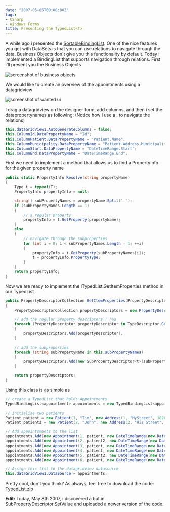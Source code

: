 ```yaml
---
date: "2007-05-05T00:00:00Z"
tags:
- CSharp
- Windows Forms
title: Presenting the TypedList<T>
---
```

A while ago i presented the [SortableBindingList](http://www.timvw.be/presenting-the-sortablebindinglistt/). One of the nice features you get with DataSets is that you can use relations to navigate through the data. Business Objects don't give you this functionality by default. Today i implemented a BindingList that supports navigation through relations. First i'll present you the Business Objects


![screenshot of business objects](http://www.timvw.be/wp-content/images/typedlist-1.gif) 

We would like to create an overview of the appointments using a datagridview

![screenshot of wanted ui](http://www.timvw.be/wp-content/images/typedlist-2.gif)

I drag a datagridview on the designer form, add columns, and then i set the datapropertynames as following: (Notice how i use a . to navigate the relations)

```csharp
this.dataGridView1.AutoGenerateColumns = false;
this.ColumnId.DataPropertyName = "Id";
this.ColumnPatient.DataPropertyName = "Patient.Name";
this.ColumnMunicipality.DataPropertyName = "Patient.Address.Municipality";
this.ColumnStart.DataPropertyName = "DateTimeRange.Start";
this.ColumnEnd.DataPropertyName = "DateTimeRange.End";
```

First we need to implement a method that allows us to find a PropertyInfo for the given property name

```csharp
public static PropertyInfo Resolve(string propertyName)
{
	Type t = typeof(T);
	PropertyInfo propertyInfo = null;

	string[] subPropertyNames = propertyName.Split('.');
	if (subPropertyNames.Length == 1)
	{
		// a regular property
		propertyInfo = t.GetProperty(propertyName);
	}
	else
	{
		// navigate through the subproperties
		for (int i = 0; i < subPropertyNames.Length - 1; ++i) 
		{ 
			propertyInfo = t.GetProperty(subPropertyNames[i]); 
			t = propertyInfo.PropertyType; 
		} 
	} 
	return propertyInfo; 
}
``` 

Now we are ready to implement the ITypedList.GetItemProperties method in our TypedList

```csharp
public PropertyDescriptorCollection GetItemProperties(PropertyDescriptor[] listAccessors)
{
	PropertyDescriptorCollection propertyDescriptors = new PropertyDescriptorCollection(listAccessors);

	// add the regular property descriptors T has
	foreach (PropertyDescriptor propertyDescriptor in TypeDescriptor.GetProperties(typeof(T)))
	{
		propertyDescriptors.Add(propertyDescriptor);
	}

	// add the subproperties
	foreach (string subPropertyName in this.subPropertyNames)
	{
		propertyDescriptors.Add(new SubPropertyDescriptor<t>(subPropertyName));
	}

	return propertyDescriptors;
}
```

Using this class is as simple as

```csharp
// create a TypedList that holds Appointments
TypedBindingList<appointment> appointments = new TypedBindingList<appointment>(new string[] { "Patient.Name", "Patient.Address.Municipality", "DateTimeRange.Start", "DateTimeRange.End" });

// Initialise two patients
Patient patient = new Patient(1, "Tim", new Address(1, "MyStreet", 1820, "Melsbroek"));
Patient patient2 = new Patient(2, "John", new Address(2, "His Street", 3000, "Leuven"));

// Add appointsments to the list
appointments.Add(new Appointment(1, patient, new DateTimeRange(new DateTime(2007, 5, 3, 15, 0, 0), new DateTime(2007, 5, 3, 16, 0, 0))));
appointments.Add(new Appointment(2, patient2, new DateTimeRange(new DateTime(2007, 5, 4, 15, 0, 0), new DateTime(2007, 5, 4, 16, 0, 0))));
appointments.Add(new Appointment(3, patient, new DateTimeRange(new DateTime(2007, 5, 5, 15, 0, 0), new DateTime(2007, 5, 5, 16, 0, 0))));
appointments.Add(new Appointment(4, patient, new DateTimeRange(new DateTime(2007, 5, 6, 15, 0, 0), new DateTime(2007, 5, 6, 16, 0, 0))));
appointments.Add(new Appointment(5, patient2, new DateTimeRange(new DateTime(2007, 5, 7, 15, 0, 0), new DateTime(2007, 5, 7, 16, 0, 0))));
appointments.Add(new Appointment(6, patient, new DateTimeRange(new DateTime(2007, 5, 7, 17, 0, 0), new DateTime(2007, 5, 7, 17, 15, 0))));

// Assign this list to the datagridview datasource
this.dataGridView1.DataSource = appointments;
```

Pretty cool, don't you think? As always, feel free to download the code: [TypedList.zip](http://www.timvw.be/wp-content/code/csharp/TypedList.zip)

**Edit:** Today, May 8th 2007, i discovered a but in SubPropertyDescriptor.SetValue and uploaded a newer version of the code.
